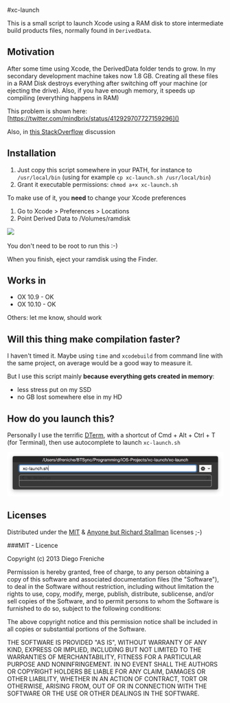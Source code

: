 #xc-launch

This is a small script to launch Xcode using a RAM disk to store intermediate build products files, normally found in `DerivedData`.

## Motivation

After some time using Xcode, the DerivedData folder tends to grow. In my secondary development machine takes now 1.8 GB. Creating all these files in a RAM Disk destroys everything after switching off your machine (or ejecting the drive). Also, if you have enough memory, it speeds up compiling (everything happens in RAM)

This problem is shown here:
[https://twitter.com/mindbrix/status/412929707727159296]()

Also, in [this StackOverflow](http://stackoverflow.com/questions/18933321/deleting-contents-from-xcode-derived-data-folder) discussion

## Installation

1. Just copy this script somewhere in your PATH, for instance to `/usr/local/bin` (using for example `cp xc-launch.sh /usr/local/bin`)
2. Grant it executable permissions: `chmod a+x xc-launch.sh`

To make use of it, you __need__ to change your Xcode preferences 

1. Go to Xcode > Preferences > Locations
2. Point Derived Data to /Volumes/ramdisk

[![](https://raw.github.com/dfreniche/xc-launch/master/img/locations.png)](https://raw.github.com/dfreniche/xc-launch/master/img/locations.png)

You don't need to be root to run this :-)

When you finish, eject your ramdisk using the Finder.

## Works in

- OX 10.9 - OK
- OX 10.10 - OK

Others: let me know, should work

## Will this thing make compilation faster?

I haven't timed it. Maybe using `time` and `xcodebuild` from command line with the same project, on average would be a good way to measure it. 

But I use this script mainly __because everything gets created in memory__:

- less stress put on my SSD
- no GB lost somewhere else in my HD

## How do you launch this?

Personally I use the terrific [DTerm](http://decimus.net/dterm), with a shortcut of Cmd + Alt + Ctrl + T (for Terminal), then use autocomplete to launch `xc-launch.sh`

![](img/dterm.png)

## Licenses

Distributed under the [MIT](http://en.wikipedia.org/wiki/MIT_License) & [Anyone but Richard Stallman](https://github.com/landondyer/kasm/blob/master/LICENSE) licenses ;-)

###MIT - Licence

Copyright (c) 2013 Diego Freniche

Permission is hereby granted, free of charge, to any person obtaining a copy of this software and associated documentation files (the "Software"), to deal in the Software without restriction, including without limitation the rights to use, copy, modify, merge, publish, distribute, sublicense, and/or sell copies of the Software, and to permit persons to whom the Software is furnished to do so, subject to the following conditions:

The above copyright notice and this permission notice shall be included in all copies or substantial portions of the Software.

THE SOFTWARE IS PROVIDED "AS IS", WITHOUT WARRANTY OF ANY KIND, EXPRESS OR IMPLIED, INCLUDING BUT NOT LIMITED TO THE WARRANTIES OF MERCHANTABILITY, FITNESS FOR A PARTICULAR PURPOSE AND NONINFRINGEMENT. IN NO EVENT SHALL THE AUTHORS OR COPYRIGHT HOLDERS BE LIABLE FOR ANY CLAIM, DAMAGES OR OTHER LIABILITY, WHETHER IN AN ACTION OF CONTRACT, TORT OR OTHERWISE, ARISING FROM, OUT OF OR IN CONNECTION WITH THE SOFTWARE OR THE USE OR OTHER DEALINGS IN THE SOFTWARE.

